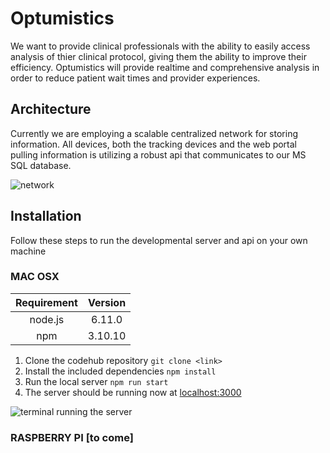 # Optumistics

We want to provide clinical professionals with the ability to easily access analysis of thier clinical protocol, giving them the ability to improve their efficiency. Optumistics will provide realtime and comprehensive analysis in order to reduce patient wait times and provider experiences. 

## Architecture

Currently we are employing a scalable centralized network for storing information. All devices, both the tracking devices and the web portal pulling information is utilizing a robust api that communicates to our MS SQL database. 

![network](http://i.imgur.com/Op4pVoe.png) 
      

## Installation 
Follow these steps to run the developmental server and api on your own machine

### MAC OSX 

| Requirement  | Version |
|:-------------:| :-----:|
|  node.js | 6.11.0|
| npm | 3.10.10 |

1. Clone the codehub repository `git clone <link>`
2. Install the included dependencies `npm install`
3. Run the local server `npm run start`
4. The server should be running now at [localhost:3000](https://localhost:3000)

![terminal running the server](http://i.imgur.com/i1DQD1P.png)


### RASPBERRY PI [to come]





